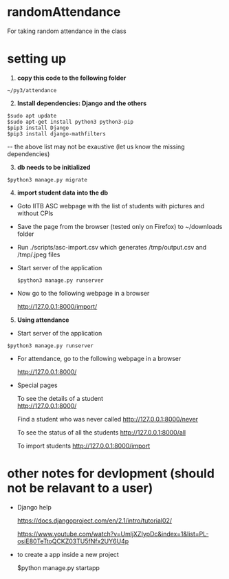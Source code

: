 # randomAttendance
For taking random attendance in the class

# setting up
  1. __copy this code to the following folder__

   ```
   ~/py3/attendance
   ```

  2. __Install dependencies: Django and the others__
  
   ```
   $sudo apt update
   $sudo apt-get install python3 python3-pip
   $pip3 install Django
   $pip3 install django-mathfilters
   ```

  -- the above list may not be exaustive (let us know the missing dependencies)

  3. __db needs to be initialized__

  ```
  $python3 manage.py migrate
  ```
  
  4. __import student data into the db__

 * Goto IITB ASC webpage with the list of students with pictures and without CPIs
 * Save the page from the browser (tested only on Firefox) to ~/downloads folder
 * Run ./scripts/asc-import.csv which generates /tmp/output.csv and /tmp/<rollno>.jpeg files
 * Start server of the application

   ```
   $python3 manage.py runserver
   ```
    
 * Now go to the following webpage in a browser

    http://127.0.0.1:8000/import/

  5. __Using attendance__

  - Start server of the application

   ```
   $python3 manage.py runserver
   ```

  - For attendance, go to the following webpage in a browser

     http://127.0.0.1:8000/

  - Special pages

     To see the details of a student     
     http://127.0.0.1:8000/<student rollno>

     Find a student who was never called
     http://127.0.0.1:8000/never

     To see the status of all the students
     http://127.0.0.1:8000/all

     To import students
     http://127.0.0.1:8000/import


# other notes for devlopment (should not be relavant to a user)

- Django help

  https://docs.djangoproject.com/en/2.1/intro/tutorial02/
  
  https://www.youtube.com/watch?v=UmljXZIypDc&index=1&list=PL-osiE80TeTtoQCKZ03TU5fNfx2UY6U4p

- to create a app inside a new project

   $python manage.py startapp


